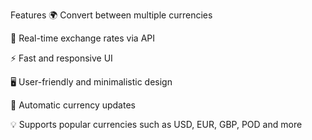  Features
🌍 Convert between multiple currencies

🔄 Real-time exchange rates via API

⚡ Fast and responsive UI

🖥️ User-friendly and minimalistic design

🔄 Automatic currency updates

💡 Supports popular currencies such as USD, EUR, GBP, POD and more
